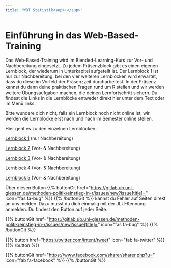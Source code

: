 ```yaml
---
title: "WBT Statistik<sup>+</sup>"
---
```


# Einführung in das Web-Based-Training

Das Web-Based-Training wird im Blended-Learning-Kurs zur Vor- und Nachbereitung eingesetzt. Zu jedem Präsenzblock gibt es einen eigenen Lernblock, der wiederum in Unterkapitel aufgeteilt ist. Der Lernblock 1 ist nur zur Nachbereitung, bei den vier weiteren Lernblöcken wird erwartet, dass du diese im Vorfeld der Präsenzzeit durcharbeitest. In der Präsenz kannst du dann deine praktischen Fragen rund um R stellen und wir werden weitere Übungsaufgaben machen, die deinen Lernfortschritt sichern. Du findest die Links in die Lernblöcke entweder direkt hier unter dem Text oder im Menü links.

Bitte wundere dich nicht, falls ein Lernblock noch nicht online ist, wir werden die Lernblöcke erst nach und nach im Semester online stellen. 

Hier geht es zu den einzelnen Lernblöcken: 

[Lernblock 1](./lb1/) (nur Nachbereitung)

[Lernblock 2](./lb2/) (Vor- & Nachbereitung)

[Lernblock 3](./lb3/) (Vor- & Nachbereitung)

[Lernblock 4](./lb4/) (Vor- & Nachbereitung)

[Lernblock 5](./lb5/) (Vor- & Nachbereitung)

Über diesen Button {{% buttonGit href="https://gitlab.ub.uni-giessen.de/methoden-politik/einstieg-in-r/issues/new?issue[title]=" icon="fas fa-bug" %}} {{% /buttonGit %}} kannst du Fehler auf Seiten direkt an uns melden. Dazu musst du dich einmalig mit der JLU-Kennung anmelden. Du findest den Button auf jeder Seite.

{{% buttonGit href="https://gitlab.ub.uni-giessen.de/methoden-politik/einstieg-in-r/issues/new?issue[title]=" icon="fas fa-bug" %}} {{% /buttonGit %}} 

{{% button href="https://twitter.com/intent/tweet" icon="fab fa-twitter" %}} {{% /button %}}

{{% buttonGit href="https://www.facebook.com/sharer/sharer.php?u=" icon="fab fa-facebook" %}} {{% /buttonGit %}}